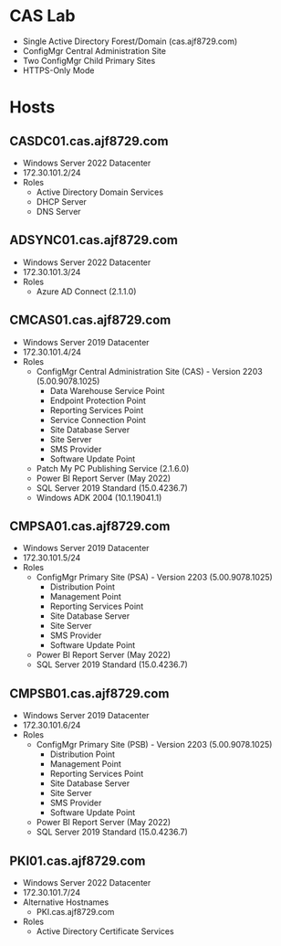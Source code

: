 # CAS Lab

- Single Active Directory Forest/Domain (cas.ajf8729.com)
- ConfigMgr Central Administration Site
- Two ConfigMgr Child Primary Sites
- HTTPS-Only Mode

# Hosts

## CASDC01.cas.ajf8729.com

- Windows Server 2022 Datacenter
- 172.30.101.2/24
- Roles
  - Active Directory Domain Services
  - DHCP Server
  - DNS Server

## ADSYNC01.cas.ajf8729.com

- Windows Server 2022 Datacenter
- 172.30.101.3/24
- Roles
  - Azure AD Connect (2.1.1.0)

## CMCAS01.cas.ajf8729.com

- Windows Server 2019 Datacenter
- 172.30.101.4/24
- Roles
  - ConfigMgr Central Administration Site (CAS) - Version 2203 (5.00.9078.1025)
    - Data Warehouse Service Point
    - Endpoint Protection Point
    - Reporting Services Point
    - Service Connection Point
    - Site Database Server
    - Site Server
    - SMS Provider
    - Software Update Point
  - Patch My PC Publishing Service (2.1.6.0)
  - Power BI Report Server (May 2022)
  - SQL Server 2019 Standard (15.0.4236.7)
  - Windows ADK 2004 (10.1.19041.1)

## CMPSA01.cas.ajf8729.com

- Windows Server 2019 Datacenter
- 172.30.101.5/24
- Roles
  - ConfigMgr Primary Site (PSA) - Version 2203 (5.00.9078.1025)
    - Distribution Point
    - Management Point
    - Reporting Services Point
    - Site Database Server
    - Site Server
    - SMS Provider
    - Software Update Point
  - Power BI Report Server (May 2022)
  - SQL Server 2019 Standard (15.0.4236.7)

## CMPSB01.cas.ajf8729.com

- Windows Server 2019 Datacenter
- 172.30.101.6/24
- Roles
  - ConfigMgr Primary Site (PSB) - Version 2203 (5.00.9078.1025)
    - Distribution Point
    - Management Point
    - Reporting Services Point
    - Site Database Server
    - Site Server
    - SMS Provider
    - Software Update Point
  - Power BI Report Server (May 2022)
  - SQL Server 2019 Standard (15.0.4236.7)

## PKI01.cas.ajf8729.com

- Windows Server 2022 Datacenter
- 172.30.101.7/24
- Alternative Hostnames
  - PKI.cas.ajf8729.com
- Roles
  - Active Directory Certificate Services
